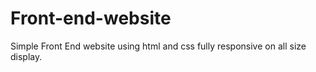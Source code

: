 # Front-end-website
Simple Front End website using html and css fully responsive on all size display.

